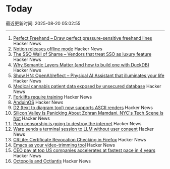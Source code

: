 # Today

最近更新时间: 2025-08-20 05:02:55

--- 
1. [Perfect Freehand – Draw perfect pressure-sensitive freehand lines](https://www.perfectfreehand.com/) Hacker News
2. [Notion releases offline mode](https://www.notion.com/help/guides/working-offline-in-notion-everything-you-need-to-know) Hacker News
3. [The SSO Wall of Shame – Vendors that treat SSO as luxury feature](https://sso.tax/) Hacker News
4. [Why Semantic Layers Matter (and how to build one with DuckDB)](https://motherduck.com/blog/semantic-layer-duckdb-tutorial/) Hacker News
5. [Show HN: OpenAI/reflect – Physical AI Assistant that illuminates your life](https://github.com/openai/openai-reflect) Hacker News
6. [Medical cannabis patient data exposed by unsecured database](https://www.wired.com/story/highly-sensitive-medical-cannabis-patient-data-exposed-by-unsecured-database/) Hacker News
7. [Forklifts require training](https://www.zacsweers.dev/forklifts-require-training/) Hacker News
8. [AnduinOS](https://www.anduinos.com/) Hacker News
9. [D2 (text to diagram tool) now supports ASCII renders](https://d2lang.com/blog/ascii/) Hacker News
10. [Silicon Valley Is Panicking About Zohran Mamdani. NYC's Tech Scene Is Not](https://www.wired.com/story/tech-executives-new-york-zohran-mamdani/) Hacker News
11. [Porn censorship is going to destroy the internet](https://mashable.com/article/age-verification-is-going-to-destroy-the-entire-internet) Hacker News
12. [Warp sends a terminal session to LLM without user consent](https://news.ycombinator.com/item?id=44953470) Hacker News
13. [CRLite: Certificate Revocation Checking in Firefox](https://hacks.mozilla.org/2025/08/crlite-fast-private-and-comprehensive-certificate-revocation-checking-in-firefox/) Hacker News
14. [Emacs as your video-trimming tool](https://xenodium.com/emacs-as-your-video-trimming-tool) Hacker News
15. [CEO pay at top US companies accelerates at fastest pace in 4 years](https://www.ft.com/content/d8da9877-a5d0-4ac2-87cd-236ff33d7269) Hacker News
16. [Octopolis and Octlantis](https://en.wikipedia.org/wiki/Octopolis_and_Octlantis) Hacker News
